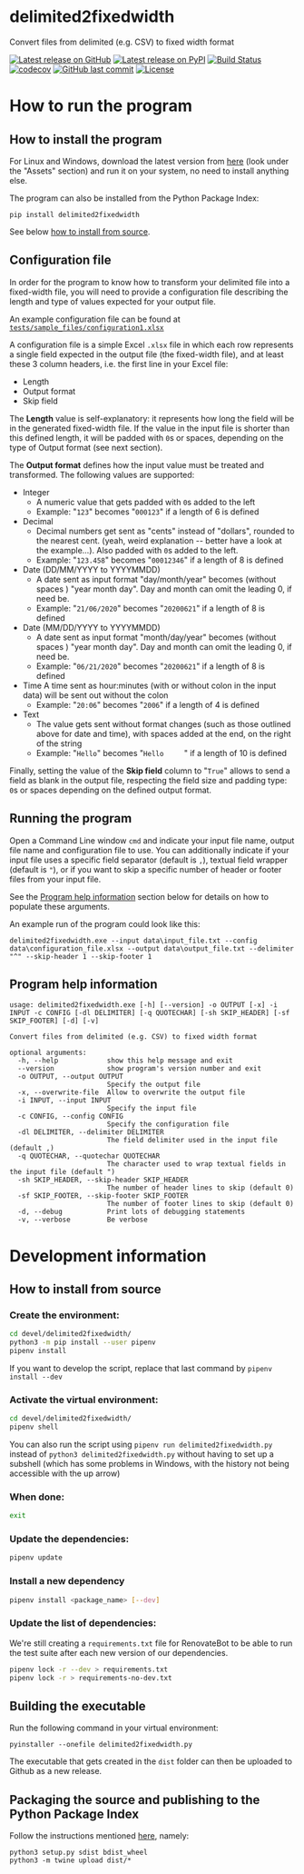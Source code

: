 # delimited2fixedwidth
Convert files from delimited (e.g. CSV) to fixed width format


[![Latest release on GitHub](https://img.shields.io/github/v/release/e2jk/delimited2fixedwidth)](https://github.com/e2jk/delimited2fixedwidth/releases/latest)
[![Latest release on PyPI](https://img.shields.io/pypi/v/delimited2fixedwidth)](https://pypi.org/project/delimited2fixedwidth/)
[![Build Status](https://travis-ci.com/e2jk/delimited2fixedwidth.svg?branch=master)](https://travis-ci.com/e2jk/delimited2fixedwidth)
[![codecov](https://codecov.io/gh/e2jk/delimited2fixedwidth/branch/master/graph/badge.svg)](https://codecov.io/gh/e2jk/delimited2fixedwidth)
[![GitHub last commit](https://img.shields.io/github/last-commit/e2jk/delimited2fixedwidth.svg)](https://github.com/e2jk/delimited2fixedwidth/commits/master)
[![License](https://img.shields.io/github/license/e2jk/delimited2fixedwidth)](../../tree/master/LICENSE)

How to run the program
======================

How to install the program
--------------------------

For Linux and Windows, download the latest version from [here](https://github.com/e2jk/delimited2fixedwidth/releases/latest) (look under the "Assets" section) and run it on your system, no need to install anything else.

The program can also be installed from the Python Package Index:

```
pip install delimited2fixedwidth
```

See below [how to install from source](#how-to-install-from-source).

Configuration file
------------------

In order for the program to know how to transform your delimited file into a fixed-width file, you will need to provide a configuration file describing the length and type of values expected for your output file.

An example configuration file can be found at
[`tests/sample_files/configuration1.xlsx`](../../tree/master/tests/sample_files/configuration1.xlsx)

A configuration file is a simple Excel `.xlsx` file in which each row represents a single field expected in the output file (the fixed-width file), and at least these 3 column headers, i.e. the first line in your Excel file:

* Length
* Output format
* Skip field

The **Length** value is self-explanatory: it represents how long the field will be in the generated fixed-width file. If the value in the input file is shorter than this defined length, it will be padded with `0`s or spaces, depending on the type of Output format (see next section).

The **Output format** defines how the input value must be treated and transformed. The following values are supported:
* Integer
  * A numeric value that gets padded with `0`s added to the left
  * Example: "`123`" becomes "`000123`" if a length of 6 is defined
* Decimal
  * Decimal numbers get sent as "cents" instead of "dollars", rounded to the nearest cent. (yeah, weird explanation -- better have a look at the example...). Also padded with `0`s added to the left.
  * Example: "`123.458`" becomes "`00012346`" if a length of 8 is defined
* Date (DD/MM/YYYY to YYYYMMDD)
  * A date sent as input format "day/month/year" becomes (without spaces ) "year month day". Day and month can omit the leading 0, if need be.
  * Example: "`21/06/2020`" becomes "`20200621`" if a length of 8 is defined
* Date (MM/DD/YYYY to YYYYMMDD)
  * A date sent as input format "month/day/year" becomes (without spaces ) "year month day". Day and month can omit the leading 0, if need be.
  * Example: "`06/21/2020`" becomes "`20200621`" if a length of 8 is defined
* Time
  A time sent as hour:minutes (with or without colon in the input data) will be sent out without the colon
  * Example: "`20:06`" becomes "`2006`" if a length of 4 is defined
* Text
  * The value gets sent without format changes (such as those outlined above for date and time), with spaces added at the end, on the right of the string
  * Example: "`Hello`" becomes "<code>Hello&nbsp;&nbsp;&nbsp;&nbsp;&nbsp;</code>" if a length of 10 is defined

Finally, setting the value of the **Skip field** column to "`True`" allows to send a field as blank in the output file, respecting the field size and padding type: `0`s or spaces depending on the defined output format.


Running the program
-------------------

Open a Command Line window `cmd` and indicate your input file name, output file name and configuration file to use. You can additionally indicate if your input file uses a specific field separator (default is `,`), textual field wrapper (default is `"`), or if you want to skip a specific number of header or footer files from your input file.

See the [Program help information](#program-help-information) section below for details on how to populate these arguments.

An example run of the program could look like this:

```
delimited2fixedwidth.exe --input data\input_file.txt --config data\configuration_file.xlsx --output data\output_file.txt --delimiter "^" --skip-header 1 --skip-footer 1
```

Program help information
------------------------
```
usage: delimited2fixedwidth.exe [-h] [--version] -o OUTPUT [-x] -i INPUT -c CONFIG [-dl DELIMITER] [-q QUOTECHAR] [-sh SKIP_HEADER] [-sf SKIP_FOOTER] [-d] [-v]

Convert files from delimited (e.g. CSV) to fixed width format

optional arguments:
  -h, --help            show this help message and exit
  --version             show program's version number and exit
  -o OUTPUT, --output OUTPUT
                        Specify the output file
  -x, --overwrite-file  Allow to overwrite the output file
  -i INPUT, --input INPUT
                        Specify the input file
  -c CONFIG, --config CONFIG
                        Specify the configuration file
  -dl DELIMITER, --delimiter DELIMITER
                        The field delimiter used in the input file (default ,)
  -q QUOTECHAR, --quotechar QUOTECHAR
                        The character used to wrap textual fields in the input file (default ")
  -sh SKIP_HEADER, --skip-header SKIP_HEADER
                        The number of header lines to skip (default 0)
  -sf SKIP_FOOTER, --skip-footer SKIP_FOOTER
                        The number of footer lines to skip (default 0)
  -d, --debug           Print lots of debugging statements
  -v, --verbose         Be verbose
```

Development information
=======================

How to install from source
--------------------------

### Create the environment:
```bash
cd devel/delimited2fixedwidth/
python3 -m pip install --user pipenv
pipenv install
```

If you want to develop the script, replace that last command by `pipenv install --dev`

### Activate the virtual environment:
```bash
cd devel/delimited2fixedwidth/
pipenv shell
```

You can also run the script using `pipenv run delimited2fixedwidth.py` instead of `python3 delimited2fixedwidth.py` without having to set up a subshell (which has some problems in Windows, with the history not being accessible with the up arrow)

### When done:
```bash
exit
```

### Update the dependencies:
```bash
pipenv update
```

### Install a new dependency
```bash
pipenv install <package_name> [--dev]
```

### Update the list of dependencies:
We're still creating a `requirements.txt` file for RenovateBot to be able to run the test suite after each new version of our dependencies.
```bash
pipenv lock -r --dev > requirements.txt
pipenv lock -r > requirements-no-dev.txt
```

Building the executable
-----------------------

Run the following command in your virtual environment:

```
pyinstaller --onefile delimited2fixedwidth.py
```

The executable that gets created in the `dist` folder can then be uploaded to Github as a new release.

Packaging the source and publishing to the Python Package Index
---------------------------------------------------------------

Follow the instructions mentioned [here](https://packaging.python.org/tutorials/packaging-projects/#generating-distribution-archives), namely:

```
python3 setup.py sdist bdist_wheel
python3 -m twine upload dist/*
```
